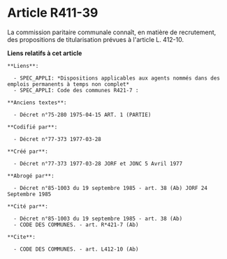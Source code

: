 # Article R411-39

La commission paritaire communale connaît, en matière de recrutement, des propositions de titularisation prévues à l'article
L. 412-10.

**Liens relatifs à cet article**

	**Liens**:

	  - SPEC_APPLI: *Dispositions applicables aux agents nommés dans des emplois permanents à temps non complet*
	  - SPEC_APPLI: Code des communes R421-7 :

	**Anciens textes**:

	  - Décret n°75-280 1975-04-15 ART. 1 (PARTIE)

	**Codifié par**:

	  - Décret n°77-373 1977-03-28

	**Créé par**:

	  - Décret n°77-373 1977-03-28 JORF et JONC 5 Avril 1977

	**Abrogé par**:

	  - Décret n°85-1003 du 19 septembre 1985 - art. 38 (Ab) JORF 24 Septembre 1985

	**Cité par**:

	  - Décret n°85-1003 du 19 septembre 1985 - art. 38 (Ab)
	  - CODE DES COMMUNES. - art. R*421-7 (Ab)

	**Cite**:

	  - CODE DES COMMUNES. - art. L412-10 (Ab)
